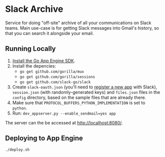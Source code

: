 # Slack Archive

Service for doing "off-site" archive of all your communications on Slack teams. Main use-case is for getting Slack messages into Gmail's history, so that you can search it alongside your email.

## Running Locally

  1. [Install the Go App Engine SDK](https://developers.google.com/appengine/downloads#Google_App_Engine_SDK_for_Go).
  2. Install the depencies:
     * `go get github.com/gorilla/mux`
     * `go get github.com/gorilla/sessions`
     * `go get github.com/slack-go/slack`
  3. Create `slack-oauth.json` (you'll need to [register a new app](https://api.slack.com/applications/new) with Slack), `session.json` (with randomly-generated keys) and `files.json` files in the `config` directory, based on the sample files that are already there.
  4. Make sure that `PROTOCOL_BUFFERS_PYTHON_IMPLEMENTATION` is set to `python`.
  5. Run: `dev_appserver.py --enable_sendmail=yes app`

The server can the be accessed at [http://localhost:8080/](http://localhost:8080/).

## Deploying to App Engine

```
./deploy.sh
```

